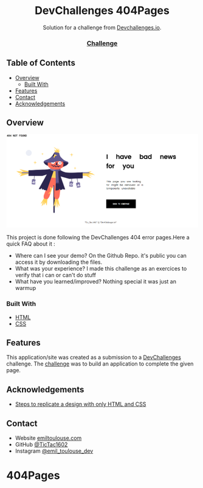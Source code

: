 <!-- Please update value in the {}  -->

<h1 align="center">DevChallenges 404Pages</h1>

<div align="center">
   Solution for a challenge from  <a href="http://devchallenges.io" target="_blank">Devchallenges.io</a>.
</div>

<div align="center">
  <h3>
    <a href="https://devchallenges.io/challenges/wBunSb7FPrIepJZAg0sY">
      Challenge
    </a>
  </h3>
</div>

<!-- TABLE OF CONTENTS -->

## Table of Contents

- [Overview](#overview)
  - [Built With](#built-with)
- [Features](#features)
- [Contact](#contact)
- [Acknowledgements](#acknowledgements)

<!-- OVERVIEW -->

## Overview

![screenshot](https://github.com/TicTac1602/404Pages/blob/main/Capture.PNG)

This project is done following the DevChallenges 404 error pages.Here a quick FAQ about it :

- Where can I see your demo?
On the Github Repo. it's public you can access it by downloading the files.
- What was your experience?
I made this challenge as an exercices to verify that i can or can't do stuff
- What have you learned/improved?
Nothing special it was just an warmup

### Built With

<!-- This section should list any major frameworks that you built your project using. Here are a few examples.-->

- [HTML](https://developer.mozilla.org/fr/docs/Web/HTML)
- [CSS](https://developer.mozilla.org/fr/docs/Web/CSS)

## Features

<!-- List the features of your application or follow the template. Don't share the figma file here :) -->

This application/site was created as a submission to a [DevChallenges](https://devchallenges.io/challenges) challenge. The [challenge](https://devchallenges.io/challenges/wBunSb7FPrIepJZAg0sY) was to build an application to complete the given page.


## Acknowledgements

<!-- This section should list any articles or add-ons/plugins that helps you to complete the project. This is optional but it will help you in the future. For exmpale -->

- [Steps to replicate a design with only HTML and CSS](https://devchallenges-blogs.web.app/how-to-replicate-design/)

## Contact

- Website [emiltoulouse.com](https://emiltoulouse.com)
- GitHub [@TicTac1602](https://github.com/TicTac1602)
- Instagram [@emil_toulouse_dev](https://www.instagram.com/emil_toulouse_dev)
# 404Pages
